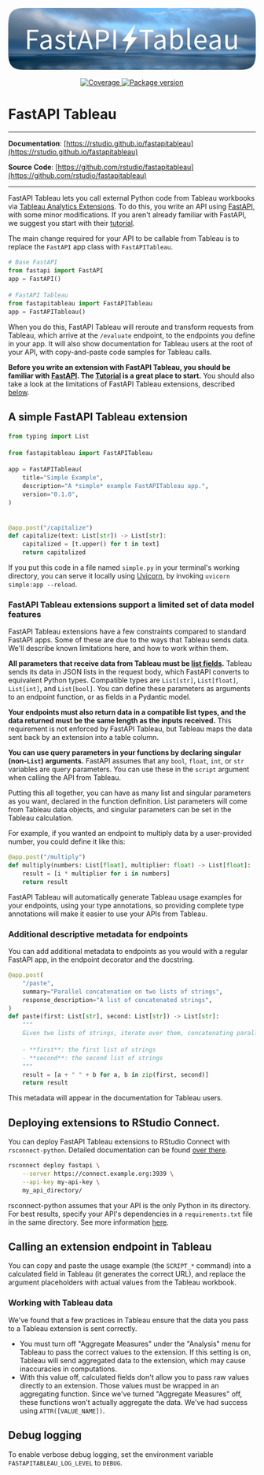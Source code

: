 <p align="center">
  <img width="640px" src="img/fastapi-tableau.png" alt='FastAPI Tableau'>
</p>

<p align="center">
<a href="https://codecov.io/gh/rstudio/fastapitableau" target="_blank">
    <img src="https://codecov.io/gh/rstudio/fastapitableau/branch/main/graph/badge.svg?token=E206DENI3A" alt="Coverage">
</a>
<a href="https://pypi.org/project/fastapitableau" target="_blank">
    <img src="https://img.shields.io/pypi/v/fastapitableau?color=%2334D058&label=pypi%20package" alt="Package version">
</a>
</p>

# FastAPI Tableau

---

**Documentation**: [https://rstudio.github.io/fastapitableau](https://rstudio.github.io/fastapitableau)

**Source Code**: [https://github.com/rstudio/fastapitableau](https://github.com/rstudio/fastapitableau)

---

FastAPI Tableau lets you call external Python code from Tableau workbooks via [Tableau Analytics
Extensions](https://tableau.github.io/analytics-extensions-api/). To do this, you write an API using [FastAPI](https://fastapi.tiangolo.com), with some minor modifications. If you aren't already familiar with FastAPI, we suggest you start with their [tutorial](https://fastapi.tiangolo.com/tutorial/). 

The main change required for your API to be callable from Tableau is to replace the `FastAPI` app class with `FastAPITableau`.

```python
# Base FastAPI
from fastapi import FastAPI
app = FastAPI()

# FastAPI Tableau
from fastapitableau import FastAPITableau
app = FastAPITableau()
``` 

When you do this, FastAPI Tableau will reroute and transform requests from Tableau, which arrive at the `/evaluate` endpoint, to the endpoints you define in your app. It will also show documentation for Tableau users at the root of your API, with copy-and-paste code samples for Tableau calls.

**Before you write an extension with FastAPI Tableau, you should be familiar with [FastAPI](https://fastapi.tiangolo.com). The [Tutorial](https://fastapi.tiangolo.com/tutorial/) is a great place to start.** You should also take a look at the limitations of FastAPI Tableau extensions, described [below](#tableau-fastapi-supports-a-subset-of-fastapis-features).

## A simple FastAPI Tableau extension

```python
from typing import List

from fastapitableau import FastAPITableau

app = FastAPITableau(
    title="Simple Example",
    description="A *simple* example FastAPITableau app.",
    version="0.1.0",
)


@app.post("/capitalize")
def capitalize(text: List[str]) -> List[str]:
    capitalized = [t.upper() for t in text]
    return capitalized
```

If you put this code in a file named `simple.py` in your terminal's working directory, you can serve it locally using [Uvicorn](https://www.uvicorn.org), by invoking `uvicorn simple:app --reload`.

### FastAPI Tableau extensions support a limited set of data model features

FastAPI Tableau extensions have a few constraints compared to standard FastAPI apps. Some of these are due to the ways that Tableau sends data. We'll describe known limitations here, and how to work within them.

**All parameters that receive data from Tableau must be [list fields](https://fastapi.tiangolo.com/tutorial/body-nested-models/?h=list#list-fields-with-type-parameter).** Tableau sends its data in JSON lists in the request body, which FastAPI converts to equivalent Python types. Compatible types are `List[str]`, `List[float]`, `List[int]`, and `List[bool]`. You can define these parameters as arguments to an endpoint function, or as fields in a Pydantic model.

**Your endpoints must also return data in a compatible list types, and the data returned must be the same length as the inputs received.** This requirement is not enforced by FastAPI Tableau, but Tableau maps the data sent back by an extension into a table column.

**You can use query parameters in your functions by declaring singular (non-`List`) arguments.** FastAPI assumes that any `bool`, `float`, `int`, or `str` variables are query parameters. You can use these in the `script` argument when calling the API from Tableau.

Putting this all together, you can have as many list and singular parameters as you want, declared in the function definition. List parameters will come from Tableau data objects, and singular parameters can be set in the Tableau calculation.

For example, if you wanted an endpoint to multiply data by a user-provided number, you could define it like this:

```python
@app.post("/multiply")
def multiply(numbers: List[float], multiplier: float) -> List[float]:
    result = [i * multiplier for i in numbers]
    return result
```

FastAPI Tableau will automatically generate Tableau usage examples for your endpoints, using your type annotations, so providing complete type annotations will make it easier to use your APIs from Tableau.

### Additional descriptive metadata for endpoints

You can add additional metadata to endpoints as you would with a regular FastAPI app, in the endpoint decorator and the docstring.

```python
@app.post(
    "/paste",
    summary="Parallel concatenation on two lists of strings",
    response_description="A list of concatenated strings",
)
def paste(first: List[str], second: List[str]) -> List[str]:
    """
    Given two lists of strings, iterate over them, concatenating parallel items.

    - **first**: the first list of strings
    - **second**: the second list of strings
    """
    result = [a + " " + b for a, b in zip(first, second)]
    return result
```

This metadata will appear in the documentation for Tableau users.

## Deploying extensions to RStudio Connect.

You can deploy FastAPI Tableau extensions to RStudio Connect with `rsconnect-python`. Detailed documentation can be found [over there](https://github.com/rstudio/rsconnect-python#deploying-python-content-to-rstudio-connect).

```bash
rsconnect deploy fastapi \
    --server https://connect.example.org:3939 \
    --api-key my-api-key \
    my_api_directory/
```

rsconnect-python assumes that your API is the only Python in its directory. For best results, specify your API's dependencies in a `requirements.txt` file in the same directory. See more information [here](https://github.com/rstudio/rsconnect-python#package-dependencies-1).

## Calling an extension endpoint in Tableau

You can copy and paste the usage example (the `SCRIPT_*` command) into a calculated field in Tableau (it generates the correct URL), and replace the argument placeholders with actual values from the Tableau workbook.

### Working with Tableau data

We've found that a few practices in Tableau ensure that the data you pass to a Tableau extension is sent correctly.

- You must turn off "Aggregate Measures" under the "Analysis" menu for Tableau to pass the correct values to the extension. If this setting is on, Tableau will send aggregated data to the extension, which may cause inaccuracies in computations.
- With this value off, calculated fields don't allow you to pass raw values directly to an extension. Those values must be wrapped in an aggregating function. Since we've turned "Aggregate Measures" off, these functions won't actually aggregate the data. We've had success using `ATTR([VALUE_NAME])`.

## Debug logging

To enable verbose debug logging, set the environment variable `FASTAPITABLEAU_LOG_LEVEL` to `DEBUG`.
